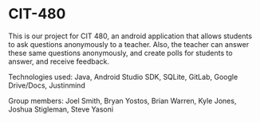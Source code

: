 # CIT-480

This is our project for CIT 480, an android application that allows students to ask 
questions anonymously to a teacher. Also, the teacher can answer these same questions
anonymously, and create polls for students to answer, and receive feedback.

Technologies used:
Java,
Android Studio SDK,
SQLite,
GitLab,
Google Drive/Docs,
Justinmind

Group members:
Joel Smith,
Bryan Yostos,
Brian Warren,
Kyle Jones,
Joshua Stigleman,
Steve Yasoni
